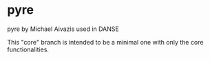# pyre
pyre by Michael Aivazis used in DANSE

This "core" branch is intended to be a minimal one with only the core functionalities.
